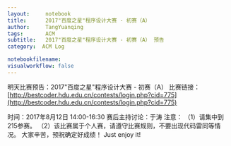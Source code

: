 ```yaml
---
layout:     notebook
title:      2017"百度之星"程序设计大赛 - 初赛（A）
author:     TangYuanqing
tags: 		ACM
subtitle:   2017"百度之星"程序设计大赛 - 初赛（A） 预告
category:  ACM Log

notebookfilename:
visualworkflow: false
---
```


明天比赛预告：2017"百度之星"程序设计大赛 - 初赛（A）
比赛链接：[http://bestcoder.hdu.edu.cn/contests/login.php?cid=775](http://bestcoder.hdu.edu.cn/contests/login.php?cid=775)

时间：2017年8月12日 14:00-16:30
赛后主持讨论：于涛
注意：
（1）请集中到215参赛。
（2）该比赛属于个人赛，请遵守比赛规则，不要出现代码雷同等情况。
大家辛苦，预祝确定好成绩！
Just enjoy it!

